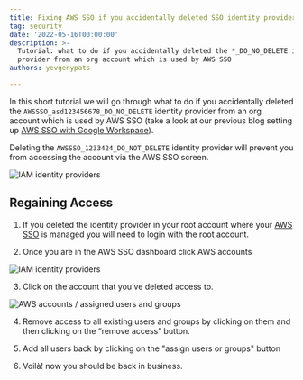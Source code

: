 ```yaml
---
title: Fixing AWS SSO if you accidentally deleted SSO identity provider
tag: security
date: '2022-05-16T00:00:00'
description: >-
  Tutorial: what to do if you accidentally deleted the *_DO_NO_DELETE identity
  provider from an org account which is used by AWS SSO
authors: yevgenypats

---
```


In this short tutorial we will go through what to do if you accidentally deleted the `AWSSSO_asd123456678_DO_NO_DELETE` identity provider from an org account which is used by AWS SSO (take a look at our previous blog setting up [AWS SSO with Google Workspace](https://www.cloudquery.io/blog/aws-sso-tutorial-with-google-workspace-as-an-idp)).

Deleting the `AWSSSO_1233424_DO_NOT_DELETE` identity provider will prevent you from accessing the account via the AWS SSO screen.

![IAM identity providers](/img/blog/aws-sso-if-deleted-sso-identity-provider/iam_screen.png)


## Regaining Access

1. If you deleted the identity provider in your root account where your [AWS SSO](https://aws.amazon.com/single-sign-on/) is managed you will need to login with the root account.

2. Once you are in the AWS SSO dashboard click AWS accounts

![IAM identity providers](/img/blog/aws-sso-if-deleted-sso-identity-provider/aws_accounts.png)

3. Click on the account that you’ve deleted access to.

![AWS accounts / assigned users and groups](/img/blog/aws-sso-if-deleted-sso-identity-provider/assigned_users_and_groups.png)

4. Remove access to all existing users and groups by clicking on them and then clicking on the “remove access” button.
5. Add all users back by clicking on the "assign users or groups" button

6. Voilà! now you should be back in business.
